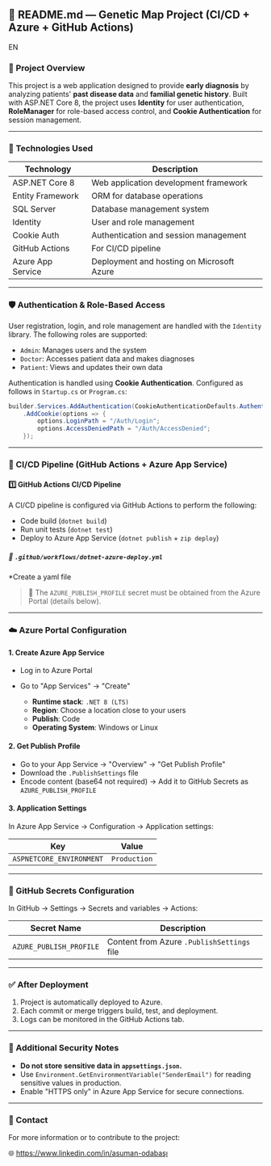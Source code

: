 ## 📘 README.md — Genetic Map Project (CI/CD + Azure + GitHub Actions)
EN
### 👥 Project Overview

This project is a web application designed to provide **early diagnosis** by analyzing patients' **past disease data** and **familial genetic history**. Built with ASP.NET Core 8, the project uses **Identity** for user authentication, **RoleManager** for role-based access control, and **Cookie Authentication** for session management.

---

### 🔧 Technologies Used

| Technology        | Description                               |
| ----------------- | ----------------------------------------- |
| ASP.NET Core 8    | Web application development framework     |
| Entity Framework  | ORM for database operations               |
| SQL Server        | Database management system                |
| Identity          | User and role management                  |
| Cookie Auth       | Authentication and session management     |
| GitHub Actions    | For CI/CD pipeline                        |
| Azure App Service | Deployment and hosting on Microsoft Azure |

---

### 🛡 Authentication & Role-Based Access

User registration, login, and role management are handled with the `Identity` library. The following roles are supported:

* `Admin`: Manages users and the system
* `Doctor`: Accesses patient data and makes diagnoses
* `Patient`: Views and updates their own data

Authentication is handled using **Cookie Authentication**. Configured as follows in `Startup.cs` or `Program.cs`:

```csharp
builder.Services.AddAuthentication(CookieAuthenticationDefaults.AuthenticationScheme)
    .AddCookie(options => {
        options.LoginPath = "/Auth/Login";
        options.AccessDeniedPath = "/Auth/AccessDenied";
    });
```

---

### 🚀 CI/CD Pipeline (GitHub Actions + Azure App Service)

#### 1️⃣ GitHub Actions CI/CD Pipeline

A CI/CD pipeline is configured via GitHub Actions to perform the following:

* Code build (`dotnet build`)
* Run unit tests (`dotnet test`)
* Deploy to Azure App Service (`dotnet publish` + `zip deploy`)

##### 📄 `.github/workflows/dotnet-azure-deploy.yml`
*Create a yaml file


> 📌 The `AZURE_PUBLISH_PROFILE` secret must be obtained from the Azure Portal (details below).

---

### ☁️ Azure Portal Configuration

#### 1. Create Azure App Service

* Log in to Azure Portal
* Go to "App Services" → "Create"

  * **Runtime stack**: `.NET 8 (LTS)`
  * **Region**: Choose a location close to your users
  * **Publish**: Code
  * **Operating System**: Windows or Linux

#### 2. Get Publish Profile

* Go to your App Service → "Overview" → "Get Publish Profile"
* Download the `.PublishSettings` file
* Encode content (base64 not required) → Add it to GitHub Secrets as `AZURE_PUBLISH_PROFILE`

#### 3. Application Settings

In Azure App Service → Configuration → Application settings:

| Key                      | Value                  |
| ------------------------ | ---------------------- |
| `ASPNETCORE_ENVIRONMENT` | `Production`           |

---

### 🔐 GitHub Secrets Configuration

In GitHub → Settings → Secrets and variables → Actions:

| Secret Name             | Description                                |
| ----------------------- | ------------------------------------------ |
| `AZURE_PUBLISH_PROFILE` | Content from Azure `.PublishSettings` file |

---

### ✅ After Deployment

1. Project is automatically deployed to Azure.
2. Each commit or merge triggers build, test, and deployment.
3. Logs can be monitored in the GitHub Actions tab.

---

### 📌 Additional Security Notes

* **Do not store sensitive data in `appsettings.json`.**
* Use `Environment.GetEnvironmentVariable("SenderEmail")` for reading sensitive values in production.
* Enable "HTTPS only" in Azure App Service for secure connections.

---

### 📢 Contact

For more information or to contribute to the project:

🌐 https://www.linkedin.com/in/asuman-odabaşı
